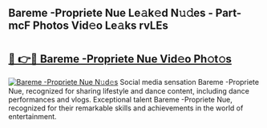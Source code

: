 ## Bareme -Propriete Nue Le𝚊k𝚎d N𝚞𝚍es - Part-mcF Photos Vid𝚎o Le𝚊ks rvLEs

# <h2><a href="http://fb73mga.evod.top/?m=Bareme+-Propriete+Nue">🔗 👉🔴 Bareme -Propriete Nue Vid𝚎o Ph𝚘t𝚘s</a></h2>

[![Bareme -Propriete Nue N𝚞d𝚎s](https://i.imgur.com/8V9OHl7.gif)](http://fb73mga.evod.top/?m=Bareme+-Propriete+Nue)
Social media sensation Bareme -Propriete Nue, recognized for sharing lifestyle and dance content, including dance performances and vlogs. Exceptional talent Bareme -Propriete Nue, recognized for their remarkable skills and achievements in the world of entertainment. 
